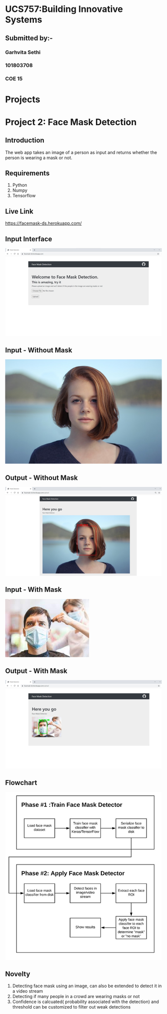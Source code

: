 # UCS757:Building Innovative Systems
## Submitted by:-
### Garhvita Sethi
### 101803708
### COE 15

# Projects

# Project 2: Face Mask Detection
## Introduction
The web app takes an image of a person as input and returns whether the person is wearing a mask or not.

## Requirements
1. Python
2. Numpy
3. Tensorflow

## Live Link
https://facemask-ds.herokuapp.com/

## Input Interface
![Interface](home.jpeg)

## Input - Without Mask
![Input](input_wo_mask.jpeg)

## Output - Without Mask
![Output](output_wo_mask.jpeg)

## Input - With Mask
![Input](input_mask.jpg)

## Output - With Mask
![Output](output_mask.jpeg)

## Flowchart
![Flowchart](flowchart.jpeg)

## Novelty
1. Detecting face mask using an image, can also be extended to detect it in a video stream
2. Detecting if many people in a crowd are wearing masks or not
3. Confidence is calcuated( probability associated with the detection) and threshold can be customized to filter out weak detections
